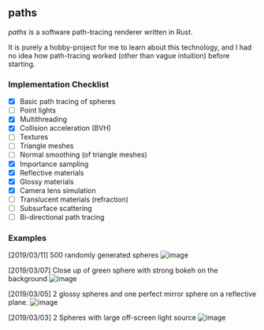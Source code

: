 paths
-----

*paths* is a software path-tracing renderer written in Rust.

It is purely a hobby-project for me to learn about this technology, and I had no idea how path-tracing worked (other than vague intuition) before starting.

### Implementation Checklist

- [x] Basic path tracing of spheres
- [ ] Point lights
- [x] Multithreading
- [x] Collision acceleration (BVH)
- [ ] Textures
- [ ] Triangle meshes
- [ ] Normal smoothing (of triangle meshes)
- [x] Importance sampling
- [x] Reflective materials
- [x] Glossy materials
- [x] Camera lens simulation
- [ ] Translucent materials (refraction)
- [ ] Subsurface scattering
- [ ] Bi-directional path tracing

### Examples

[2019/03/11] 500 randomly generated spheres
![image](https://user-images.githubusercontent.com/3620166/54086894-1b5e6200-4391-11e9-8400-041ce5de0579.png)

[2019/03/07] Close up of green sphere with strong bokeh on the background
![image](https://user-images.githubusercontent.com/3620166/53971014-579a8400-413f-11e9-9bf7-3c5932cb6df1.png)

[2019/03/05] 2 glossy spheres and one perfect mirror sphere on a reflective plane.
![image](https://user-images.githubusercontent.com/3620166/53858421-7ef93000-401d-11e9-9356-31258a0367bd.png)

[2019/03/03] 2 Spheres with large off-screen light source
![image](https://user-images.githubusercontent.com/3620166/53704391-b9b56980-3e5f-11e9-8a36-eb9baaf8630a.png)
